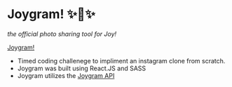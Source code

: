 # Joygram! ✨📸✨
*the official photo sharing tool for Joy!*

<a href="https://joygram.herokuapp.com/">Joygram!</a>

- Timed coding challenege to impliment an instagram clone from scratch.
- Joygram was built using React.JS and SASS
- Joygram utilizes the <a href="https://github.com/andrewmundy/joygram_api">Joygram API</a>
